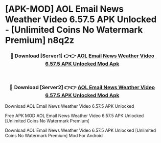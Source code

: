 # [APK-MOD] AOL  Email News Weather Video 6.57.5 APK Unlocked - [Unlimited Coins No Watermark Premium] n8q2z



<div align="center">
<h3>🔴 Download [Server1] 👉👉 <a href="https://momento.my/?title=AOL__Email_News_Weather_Video_6.57.5_APK_Unlocked">AOL  Email News Weather Video 6.57.5 APK Unlocked Mod Apk</a></h3><br>

<h3>🔴 Download [Server2] 👉👉 <a href="https://momento.my/?title=AOL__Email_News_Weather_Video_6.57.5_APK_Unlocked">AOL  Email News Weather Video 6.57.5 APK Unlocked Mod Apk</a></h3>
</div>



Download AOL  Email News Weather Video 6.57.5 APK Unlocked 

Free APK MOD AOL  Email News Weather Video 6.57.5 APK Unlocked [Unlimited Coins No Watermark Premium]

Download AOL  Email News Weather Video 6.57.5 APK Unlocked [Unlimited Coins No Watermark Premium] Mod For Android
